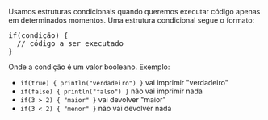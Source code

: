 
Usamos estruturas condicionais quando queremos executar código apenas em determinados momentos. Uma estrutura condicional segue o formato:

<pre>if(condição) {
  // código a ser executado
}</pre>
<p>

Onde a condição é um valor booleano. Exemplo: 

* `if(true) { println("verdadeiro") }` vai imprimir "verdadeiro"
* `if(false) { println("falso") }` não vai imprimir nada
* `if(3 > 2) { "maior" }` vai devolver "maior"
* `if(3 < 2) { "menor" }` não vai devolver nada

